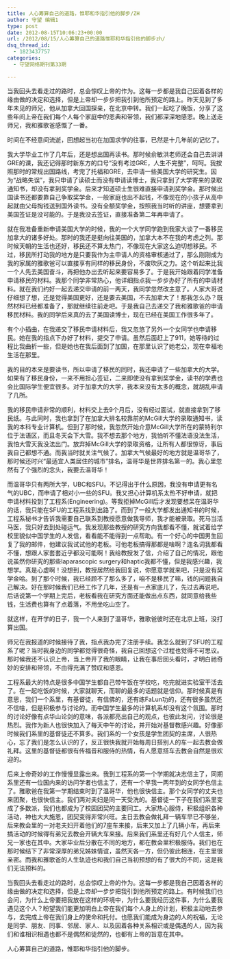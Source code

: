 ```yaml
---
title: 人心筹算自己的道路，惟耶和华指引他的脚步/ZH
author: 守望 编辑1
type: post
date: 2012-08-15T10:06:23+00:00
url: /2012/08/15/人心筹算自己的道路惟耶和华指引他的脚步zh/
dsq_thread_id:
  - 1823437757
categories:
  - 守望网络期刊第33期

---
```

当我回头去看走过的路时，总会惊叹上帝的作为。这每一步都是我自己因着各样的缘由做的决定和选择，但是上帝却一步步把我引到他所预定的路上。<!--more-->昨天见到了多年未见的师兄，他从加拿大回国探亲，在北京中转。我们一起吃了晚饭，分享了这些年间上帝在我们每个人每个家庭中的恩典和带领，我们都深深地感恩。晚上送走师兄，我和雅歌爸感慨了一番。

时间在不经意间流逝，回想起当初在加国求学的往事，已然是十几年前的记忆了。

我大学毕业工作了几年后，还是想出国再读书。那时候俞敏洪老师还会自己去讲讲GRE的课，我还记得那时新东方的口号“没有考过GRE，人生不完整”，呵呵。我按照那时的常规出国路线，考完了托福和GRE，去申请一些美国大学的研究生。因为“战略失误”，我只申请了读硕士而没有申请读博士，我只拿到了大学寄来的录取通知书，却没有拿到奖学金。后来才知道硕士生很难直接申请到奖学金。那时候出国读书还都要靠自己争取奖学金，一般家庭也出不起钱，不像现在的小孩子从高中起就由父母掏钱送到国外读书。没有全额奖学金，按照我当时听的讲座，想要拿到美国签证是没可能的。于是我没去签证，直接准备第二年再申请了。

就在我准备重新申请美国大学的时候，我的一个大学同学跑到我家大谈了一番移民加拿大的诸多好处。那时的我还是挺向往美国的，加拿大本不在我的考虑之列。那时候天朝的生活也还好，移民还不算太热门，不像现在大家这么迫切想移民。不过，移民所打动我的地方是只要我作为主申请人的资格审核通过了，那么刚刚成为我的家属的雅歌爸可以直接享有同样的移民身份，不废吹灰之力。这个听起来比我一个人先去美国奋斗，再把他办出去听起来要容易多了。于是我开始跟着同学准备申请移民的材料。我那个同学非常热心，他详细指点我一步步办好了所有的申请材料。就在我们约好一起去递交申请的前一两天，我同学忽然改主意了。人家大哥说仔细想了想，还是觉得美国更好，还是要去美国，不去加拿大了！那我怎么办？既然材料已经都准备了，那就继续往前走吧。于是我自己去递交了我和雅歌爸的申请移民材料。我的同学后来真的去了美国读博士，现在已经在美国工作很多年了。

有个小插曲，在我递交了移民申请材料后，我又忽悠了另外一个女同学也申请移民。她在我的指点下办好了材料，提交了申请。虽然后面赶上了911，她等待的过程比我曲折一些，但是她也在我后面到了加国，在那里认识了她老公，现在幸福地生活在那里。

我的目的本来是要读书，所以申请了移民的同时，我还申请了一些加拿大的大学。如果有了移民身份，一来不用担心签证，二来即使没有拿到奖学金，读书的学费也会比国际学生便宜很多。对于加拿大的大学，我本来没有太多的概念，就胡乱申请了几所。

我的移民申请非常的顺利，材料交上去9个月后，没有经过面试，就直接拿到了移民纸。与此同时，我也拿到了在加拿大排名较靠前的McGill大学的录取通知书，读我的本科专业计算机。但到了那时候，我忽然开始介意McGill大学所在的蒙特利尔位于法语区，而且冬天会下大雪。我不想去那个地方，我怕听不懂法语没法生活，我怕大雪天我没法出门。放弃掉McGill大学的录取资格，让所有人都很惊讶，事后我自己都想不通。而我当时就关注气候了。加拿大气候最好的地方就是温哥华了，那时候还时兴“最适宜人类居住的城市”排名，温哥华是世界排名第一的。我心里忽然有了个强烈的念头，我要去温哥华！

而温哥华只有两所大学，UBC和SFU。不记得出于什么原因，我没有申请更有名气的UBC，而申请了相对小一些的SFU。我又担心计算机系太热不好申请，就把申请材料投到了工程系(Engineering)。等我拒掉McGill后才发现要想呆在温哥华的话，我只能在SFU的工程系找到出路了。而到了一般大学都发出通知书的时候，工程系秘书才告诉我需要自己联系到教授愿意做我导师，我才能被录取。死马当活马医，我只好去到处碰运气。我发现那些教授的研究方向我都看不懂，就试着给学校里貌似中国学生的人发信，看看能不能得到一点帮助。有一个好心的中国男生回复了我的邮件，他建议我试试他的老板。可他老板搞得那都是啥啊？连名词我都看不懂，想跟人家套套近乎都没可能啊！我给教授发了信，介绍了自己的情况，跟他说虽然你研究的那些laparascopic surgery和haptic我都不懂，但是我感兴趣，我想学。真是心虚啊！没想到，教授居然给我回复说，你愿意学就来吧，只是没有奖学金哈。到了那个时候，我已经顾不了那么多了，咱不是移民了嘛，钱的问题我自己解决。好在那时候我们已经工作了几年，还是有一点家底儿了，先过去再说吧。后话说第一个学期上完后，老板看我在研究方面还能做出点东西，就同意给我些钱，生活费也算有了点着落，不用坐吃山空了。

就这样，在开学的日子，我一个人来到了温哥华，雅歌爸彼时还在北京上班，没打算出国。

师兄在我报道的时候接待了我，指点我办完了注册手续。我怎么就到了SFU的工程系了呢？当时我身边的同学都觉得很奇怪，我自己回想这个过程也觉得不可思议。那时候我还不认识上帝，当上帝开了我的眼睛，让我在事后回头看时，才明白祂奇妙的安排和带领，不由得充满了赞叹和感恩。

工程系最大的特点是很多中国学生都自己带午饭在学校吃，吃完就进实验室干活去了。在一起吃饭的时候，大家就聊天，而聊的最多的话题就是信仰。那时候真是有意思，我们一个系里，有基督徒，有信佛的，还有练FaLun功的，还有很多虽然还不信啥，但是积极参与讨论的。而中国学生最多的计算机系却没有这个氛围。那时的讨论好像有点华山论剑的意味，各派都亮出自己的观点，也彼此发问，讨论很是热烈。我作为新人也很快加入了每天中午的讨论，并开始对基督教感兴趣。好像那时候我们系里的基督徒还不算多。我们系的一个女孩是学生团契的主席，人很热心，忘了我们是怎么认识的了，反正很快我就开始每周日搭别人的车一起去教会做礼拜。这里的基督徒都很有传福音和服侍的热情，有人愿意搭车去教会自然是很欢迎的。

后来上帝奇妙的工作慢慢显露出来。我到工程系的第一个学期就决志信主了，同期系里还有一位国内来的访问学者也信主了，还有一个早我一两年到的女同学也信主了。雅歌爸在我第一学期结束时到了温哥华，他也很快信主。那个女同学的丈夫也来团聚，也很快信主。我们两对夫妇是同一天受洗的。基督徒一下子在我们系里变成了多数派，我们也都成为了校园团契的主要同工。大家热心服侍，积极组织各种活动，神也大大施恩，团契变得非常兴旺。主日去教会做礼拜一辆车早已不够坐，后来教会里的一对老夫妇开着他们的7座车来接，后来又加上了几辆小车，再后来搞活动的时候得有弟兄去教会开辆大车来接。后来我们系里还有好几个人信主，师兄一家也在其中。大家毕业后分散在不同的地方，都在教会里积极服侍。我们也在那时候结下了非常深厚的弟兄姊妹情谊，虽然天各一方，但仍彼此相连，在主里很亲密。而我和雅歌爸的人生轨迹也和我们自己当初预想的有了很大的不同，这是我们无法预料的。

当我回头去看走过的路时，总会惊叹上帝的作为。这每一步都是我自己因着各样的缘由做的决定和选择，但是上帝却一步步把我引到他所预定的路上。有时候我们也会问，为什么上帝要把我放在这样的环境中，为什么要我经历这件事，为什么要我遇见这个人？盼望我们能更加明白上帝在我们每个人身上的计划，积极主动地去参与，去完成上帝在我们身上的使命和托付。也愿我们能成为身边的人的祝福，无论是同学、朋友、同事、邻居、家人、以及因着各种关系相识或是偶遇的人，因为我们和谁相识相遇也都不是偶然和徒然的，也都有上帝的旨意在其中。

人心筹算自己的道路，惟耶和华指引他的脚步。

&nbsp;